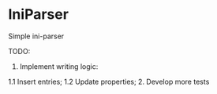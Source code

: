 # IniParser
Simple ini-parser 

TODO:
1. Implement writing logic:

  1.1 Insert entries;
  1.2 Update properties;
2. Develop more tests
